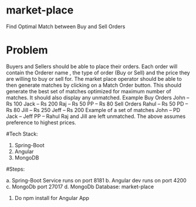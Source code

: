 # market-place
Find Optimal Match between Buy and Sell Orders

# Problem 
Buyers and Sellers should be able to place their orders. Each order will contain
the Orderer name , the type of order (Buy or Sell) and the price they are willing
to buy or sell for.
The market place operator should be able to then generate matches by clicking
on a Match Order button. This should generate the best set of matches optimized
for maximum number of matches. It should also display any unmatched.
Example
Buy Orders
John – Rs 100
Jack – Rs 200
Raj – Rs 50
PP – Rs 80
Sell Orders
Rahul – Rs 50
PD – Rs 80
Jill – Rs 250
Jeff – Rs 200
Example of a set of matches
John – PD
Jack – Jeff
PP – Rahul
Raj and Jill are left unmatched. The above assumes preference to highest prices.

#Tech Stack:
1. Spring-Boot
2. Angular
3. MongoDB

#Steps:

a. Spring-Boot Service runs on port 8181
b. Angular dev runs on port 4200
c. MongoDb port 27017
d. MongoDb Database: market-place

1. Do npm install for Angular App


